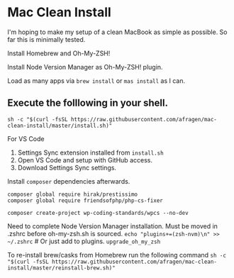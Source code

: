# Mac Clean Install

I'm hoping to make my setup of a clean MacBook as simple as possible. So far this is minimally tested.

Install Homebrew and Oh-My-ZSH!

Install Node Version Manager as Oh-My-ZSH! plugin.

Load as many apps via `brew install` or `mas install` as I can.

## Execute the folllowing in your shell.
`sh -c "$(curl -fsSL https://raw.githubusercontent.com/afragen/mac-clean-install/master/install.sh)"`

For VS Code
  1. Settings Sync extension installed from `install.sh`
  2. Open VS Code and setup with GitHub access.
  3. Download Settings Sync settings.

Install `composer` dependencies afterwards.

    composer global require hirak/prestissimo
    composer global require friendsofphp/php-cs-fixer

    composer create-project wp-coding-standards/wpcs --no-dev

Need to complete Node Version Manager installation.
Must be moved in .zshrc before oh-my-zsh.sh is sourced.
`echo "plugins+=(zsh-nvm)\n" >> ~/.zshrc` # Or just add to plugins.
`upgrade_oh_my_zsh`

To re-install brew/casks from Homebrew run the following command
`sh -c "$(curl -fsSL https://raw.githubusercontent.com/afragen/mac-clean-install/master/reinstall-brew.sh)"`
